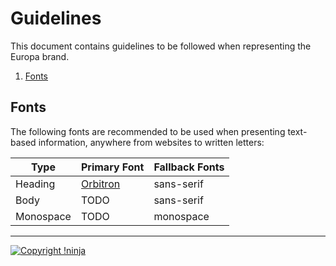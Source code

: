 # Guidelines

This document contains guidelines to be followed when representing the Europa brand.

1. [Fonts](https://github.com/NotNinja/europa-branding/tree/master/docs%2Fguidelines.md#fonts)

## Fonts

The following fonts are recommended to be used when presenting text-based information, anywhere from websites to written letters:

| Type | Primary Font | Fallback Fonts |
| ---- | ------------ | -------------- |
| Heading | [Orbitron](https://fonts.google.com/specimen/Orbitron) | sans-serif |
| Body | TODO | sans-serif |
| Monospace | TODO | monospace |

---

[![Copyright !ninja](https://cdn.rawgit.com/NotNinja/europa-branding/master/assets%2Fcopyright%2Fbase%2Fnot-ninja-copyright-372x50.png)](https://not.ninja)
